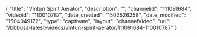 {
    "title": "Vinturi Spirit Aerator",
    "description": "",
    "channelid": "111091684",
    "videoid": "110010787",
    "date_created": "1502526258",
    "date_modified": "1504049172",
    "type": "captivate",
    "layout": "channelVideo",
    "url": "\/bbbusa-latest-videos\/vinturi-spirit-aerator\/111091684-110010787"
}